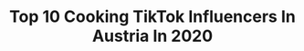 ---
title: Top 10 Cooking TikTok Influencers In Austria In 2020
description: >-
  Find top cooking TikTok influencers in Austria in 2020. Most popular hashtags: #cooking #pizza #tiktok #breakfast.
platform: TikTok
profiles:
  - username: "cookinglatina"
    fullname: >-
      nicoleschubert
    location: "Austria"
    followers: 5492
    engagement: 348
    commentsToLikes: 0.040058
    id: ck9ekx6tw86bc0j78cc9i52iv
    verified: false
    hashtags: "#herzen, #apfelrosenmuffin, #jlovibes, #bankpose"
  - username: "tonyzchen"
    fullname: >-
      Tony Z. Chen
    location: "Austria"
    followers: 18337
    engagement: 995
    commentsToLikes: 0.018640
    id: ck9kdv0axw1440j78dqf9na5u
    verified: false
    hashtags: "#homemade, #familyrecipe, #homerecipe, #bamboo"
  - username: "sofiyaakb"
    fullname: >-
      𝘚𝘰𝘧𝘪𝘺𝘢 🦦
    location: "Austria"
    followers: 4885
    engagement: 1256
    commentsToLikes: 0.008942
    id: ck9c08tp2o5zt0j78a2xp99mk
    verified: false
    hashtags: "#stayathome, #vlog, #friends, #inmyroom"
  - username: "cetzys"
    fullname: >-
      cet'Zys
    location: "Austria"
    followers: 22863
    engagement: 1126
    commentsToLikes: 0.013013
    id: ckai4zb54q2ip0i78grezi1wx
    verified: false
    hashtags: "#10kfollowers, #spargel, #eating, #krapfen"
  - username: "locoluca"
    fullname: >-
      Loco Luca
    location: "Austria"
    followers: 78484
    engagement: 1651
    commentsToLikes: 0.018293
    id: ck92tyor9jy7f0j78n5eia9om
    verified: false
    hashtags: "#snoopy, #peanuts, #pizzachallenge, #fpvdrone"
  - username: "carlosjmelgar"
    fullname: >-
      Carlos J. Melgar
    location: "Austria"
    followers: 5942
    engagement: 528
    commentsToLikes: 0.169080
    id: cka65s3giedd30i7828dzexr1
    verified: false
    hashtags: "#tiktoktips, #tiktok, #foodart, #cooking"
  - username: "_the_real_life_"
    fullname: >-
      busywith2boys
    location: "Austria"
    followers: 12080
    engagement: 1024
    commentsToLikes: 0.131325
    id: cka5x8y89czua0i780cznier6
    verified: false
    hashtags: "#vielkraft, #moneyforme, #gott, #seiten"
  - username: "sonya.havr"
    fullname: >-
      sonya.havr
    location: "Austria"
    followers: 5756
    engagement: 839
    commentsToLikes: 0.050161
    id: ckaij0qu4cvr30i78bobckrkb
    verified: false
    hashtags: "#frindshipgoals, #fotoshooting, #hatekommentare, #meintag"
  - username: "szabo_alexandra"
    fullname: >-
      Alexandra
    location: "Austria"
    followers: 14713
    engagement: 742
    commentsToLikes: 0.040231
    id: ck9k5xqs4yk6x0j78utb23k7r
    verified: false
    hashtags: "#serbian, #mutimitf, #tiger, #einfach"
  - username: "vegaliciouslyeva"
    fullname: >-
      vegaliciouslyeva 
    location: "Austria"
    followers: 30067
    engagement: 691
    commentsToLikes: 0.027302
    id: ck8fayzbb4pvb0j781aatu5db
    verified: false
    hashtags: "#vegandinner, #risotto, #pralinen, #veganhumor"
---